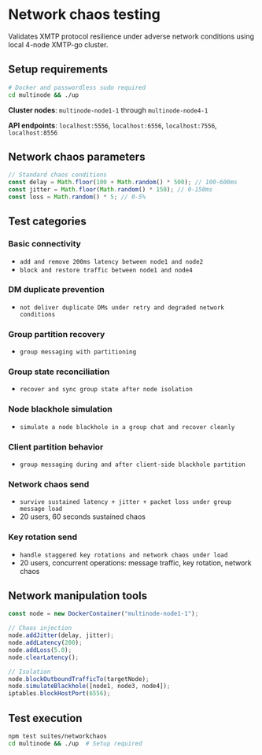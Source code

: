 # Network chaos testing

Validates XMTP protocol resilience under adverse network conditions using local 4-node XMTP-go cluster.

## Setup requirements

```bash
# Docker and passwordless sudo required
cd multinode && ./up
```

**Cluster nodes**: `multinode-node1-1` through `multinode-node4-1`

**API endpoints**: `localhost:5556`, `localhost:6556`, `localhost:7556`, `localhost:8556`

## Network chaos parameters

```typescript
// Standard chaos conditions
const delay = Math.floor(100 + Math.random() * 500); // 100-600ms
const jitter = Math.floor(Math.random() * 150); // 0-150ms
const loss = Math.random() * 5; // 0-5%
```

## Test categories

### Basic connectivity

- `add and remove 200ms latency between node1 and node2`
- `block and restore traffic between node1 and node4`

### DM duplicate prevention

- `not deliver duplicate DMs under retry and degraded network conditions`

### Group partition recovery

- `group messaging with partitioning`

### Group state reconciliation

- `recover and sync group state after node isolation`

### Node blackhole simulation

- `simulate a node blackhole in a group chat and recover cleanly`

### Client partition behavior

- `group messaging during and after client-side blackhole partition`

### Network chaos send

- `survive sustained latency + jitter + packet loss under group message load`
- 20 users, 60 seconds sustained chaos

### Key rotation send

- `handle staggered key rotations and network chaos under load`
- 20 users, concurrent operations: message traffic, key rotation, network chaos

## Network manipulation tools

```typescript
const node = new DockerContainer("multinode-node1-1");

// Chaos injection
node.addJitter(delay, jitter);
node.addLatency(200);
node.addLoss(5.0);
node.clearLatency();

// Isolation
node.blockOutboundTrafficTo(targetNode);
node.simulateBlackhole([node1, node3, node4]);
iptables.blockHostPort(6556);
```

## Test execution

```bash
npm test suites/networkchaos
cd multinode && ./up  # Setup required
```
